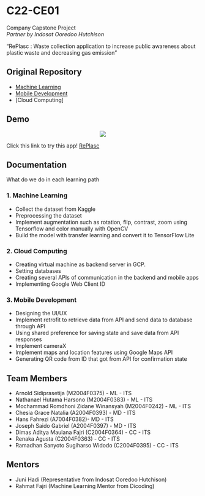 # C22-CE01

Company Capstone Project<br>
*Partner by Indosat Ooredoo Hutchison*

“RePlasc : Waste collection application to increase public awareness about plastic waste and decreasing gas emission”

## Original Repository

- [Machine Learning](https://github.com/Arnolds18/Bangkit-Capstone-Project-ML)
- [Mobile Development](https://github.com/chesianatalia/Bangkit-Capstone-Project)
- [Cloud Computing]

## Demo

<p align="center">
  <img src="https://iili.io/heMRNj.gif">
</p>

Click this link to try this app! [RePlasc](https://drive.google.com/drive/folders/1ZW9ReptYeA2W9g5EY2M02BXarQc0W6GS?usp=sharing)

## Documentation

What do we do in each learning path

### 1. Machine Learning
- Collect the dataset from Kaggle
- Preprocessing the dataset
- Implement augmentation such as rotation, flip, contrast, zoom using Tensorflow and color manually with OpenCV
- Build the model with transfer learning and convert it to TensorFlow Lite

### 2. Cloud Computing
- Creating virtual machine as backend server in GCP.
- Setting databases
- Creating several APIs of communication in the backend and mobile apps 
- Implementing Google Web Client ID

### 3. Mobile Development
- Designing the UI/UX
- Implement  retrofit to retrieve data from API and send data to database through API
- Using shared preference for saving state and save data from API responses
- Implement cameraX
- Implement maps and location features using Google Maps API
- Generating QR code from ID that got from API for confirmation state

## Team Members
- Arnold Sidiprasetija (M2004F0375) - ML - ITS
- Nathanael Hutama Harsono (M2004F0383) - ML - ITS
- Mochammad Romdhoni Zidane Winansyah (M2004F0242) - ML - ITS
- Chesia Grace Natalia (A2004F0393) - MD - ITS
- Hans Fahrezi (A7004F0382)- MD - ITS
- Joseph Saido Gabriel (A2004F0397) - MD - ITS
- Dimas Aditya Maulana Fajri (C2004F0364) - CC - ITS
- Renaka Agusta (C2004F0363) - CC - ITS
- Ramadhan Sanyoto Sugiharso Widodo (C2004F0395) - CC - ITS


## Mentors
- Juni Hadi (Representative from Indosat Ooredoo Hutchison)
- Rahmat Fajri (Machine Learning Mentor from Dicoding)
